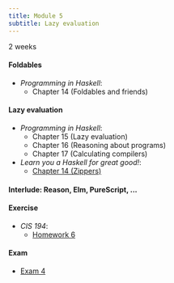 ```yaml
---
title: Module 5
subtitle: Lazy evaluation
---
```


2 weeks

#### Foldables

* <cite>Programming in Haskell</cite>:
  - Chapter 14 (Foldables and friends)

#### Lazy evaluation

* <cite>Programming in Haskell</cite>:
  - Chapter 15 (Lazy evaluation)
  - Chapter 16 (Reasoning about programs)
  - Chapter 17 (Calculating compilers)
* <cite>Learn you a Haskell for great good!</cite>:
  - [Chapter 14 (Zippers)](http://learnyouahaskell.com/zippers)

#### Interlude: Reason, Elm, PureScript, ...

#### Exercise

* <cite>CIS 194</cite>:
  - [Homework 6](https://www.cis.upenn.edu/~cis194/spring13/hw/06-laziness.pdf)

#### Exam

- [Exam 4](/exams/04/)
